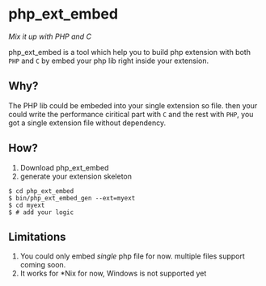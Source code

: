 php\_ext\_embed
=============

*Mix it up with PHP and C*

php\_ext\_embed is a tool which help you to build php extension
with both `PHP` and `C` by embed your php lib right inside your
extension.

## Why?

The PHP lib could be embeded into your single extension so file.
then your could write the performance ciritical part with `C` and the rest
with `PHP`, you got a single extension file without dependency.

## How?

1. Download php_ext_embed
1. generate your extension skeleton

```
$ cd php_ext_embed
$ bin/php_ext_embed_gen --ext=myext
$ cd myext
$ # add your logic
```

## Limitations

1. You could only embed *single* php file for now. multiple files support
coming soon.
1. It works for \*Nix for now, Windows is not supported yet


